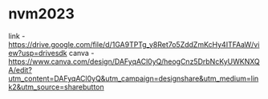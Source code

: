 # nvm2023
link - https://drive.google.com/file/d/1GA9TPTg_y8Ret7o5ZddZmKcHy4ITFAaW/view?usp=drivesdk
canva - https://www.canva.com/design/DAFyqACl0yQ/heogCnz5DrbNcKyUWKNXQA/edit?utm_content=DAFyqACl0yQ&utm_campaign=designshare&utm_medium=link2&utm_source=sharebutton
